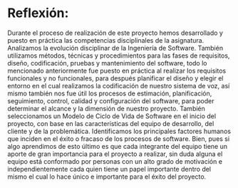 # Reflexión:

Durante el proceso de realización de este proyecto hemos desarrollado   y puesto en práctica las competencias disciplinales de la asignatura. Analizamos la evolución disciplinar de la Ingeniería de Software. También utilizamos métodos, técnicas y procedimientos para las fases de requisitos, diseño, codificación, pruebas y mantenimiento del software, todo lo mencionado anteriormente fue puesto en práctica  al realizar los requisitos   funcionales y no funcionales, para después planificar el diseño y elegir el entorno en el cual realizamos   la codificación de nuestro sistema de voz, así mismo también nos fue útil  los procesos de estimación, planificación, seguimiento, control, calidad y configuración del software, para poder  determinar el alcance y la dimensión de nuestro proyecto. También seleccionamos un Modelo de Ciclo de Vida de Software en el inicio del proyecto, con base en las características del equipo de desarrollo, del cliente y de la problemática. Identificamos los principales factores humanos que inciden en el éxito o fracaso de los procesos de software. Bien, pues si algo aprendimos de esto último es que cada integrante del equipo tiene un aporte de gran importancia para el proyecto a realizar, sin duda alguna el equipo está conformado por personas con un alto grado de motivación e independientemente cada quien tiene un papel importante dentro del mismo el cual lo hace único e importante para el éxito del proyecto.